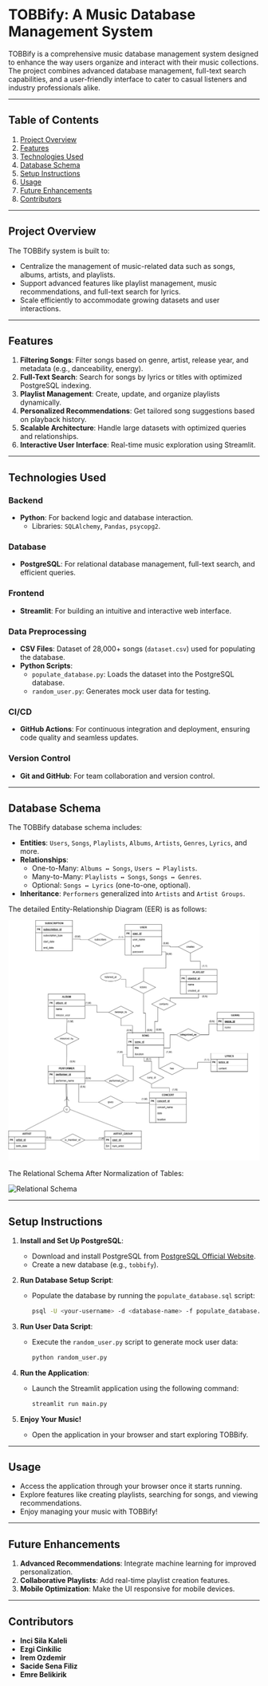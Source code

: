 # TOBBify: A Music Database Management System

TOBBify is a comprehensive music database management system designed to enhance the way users organize and interact with their music collections. The project combines advanced database management, full-text search capabilities, and a user-friendly interface to cater to casual listeners and industry professionals alike.

---

## Table of Contents
1. [Project Overview](#project-overview)
2. [Features](#features)
3. [Technologies Used](#technologies-used)
4. [Database Schema](#database-schema)
5. [Setup Instructions](#setup-instructions)
6. [Usage](#usage)
7. [Future Enhancements](#future-enhancements)
8. [Contributors](#contributors)

---

## Project Overview

The TOBBify system is built to:
- Centralize the management of music-related data such as songs, albums, artists, and playlists.
- Support advanced features like playlist management, music recommendations, and full-text search for lyrics.
- Scale efficiently to accommodate growing datasets and user interactions.

---

## Features

1. **Filtering Songs**: Filter songs based on genre, artist, release year, and metadata (e.g., danceability, energy).
2. **Full-Text Search**: Search for songs by lyrics or titles with optimized PostgreSQL indexing.
3. **Playlist Management**: Create, update, and organize playlists dynamically.
4. **Personalized Recommendations**: Get tailored song suggestions based on playback history.
5. **Scalable Architecture**: Handle large datasets with optimized queries and relationships.
6. **Interactive User Interface**: Real-time music exploration using Streamlit.

---

## Technologies Used

### **Backend**
- **Python**: For backend logic and database interaction.
  - Libraries: `SQLAlchemy`, `Pandas`, `psycopg2`.

### **Database**
- **PostgreSQL**: For relational database management, full-text search, and efficient queries.

### **Frontend**
- **Streamlit**: For building an intuitive and interactive web interface.

### **Data Preprocessing**
- **CSV Files**: Dataset of 28,000+ songs (`dataset.csv`) used for populating the database.
- **Python Scripts**:
  - `populate_database.py`: Loads the dataset into the PostgreSQL database.
  - `random_user.py`: Generates mock user data for testing.

### **CI/CD**
- **GitHub Actions**: For continuous integration and deployment, ensuring code quality and seamless updates.

### **Version Control**
- **Git and GitHub**: For team collaboration and version control.

---

## Database Schema

The TOBBify database schema includes:
- **Entities**: `Users`, `Songs`, `Playlists`, `Albums`, `Artists`, `Genres`, `Lyrics`, and more.
- **Relationships**:
  - One-to-Many: `Albums ↔ Songs`, `Users ↔ Playlists`.
  - Many-to-Many: `Playlists ↔ Songs`, `Songs ↔ Genres`.
  - Optional: `Songs ↔ Lyrics` (one-to-one, optional).
- **Inheritance**: `Performers` generalized into `Artists` and `Artist Groups`.

The detailed Entity-Relationship Diagram (EER) is as follows:

![EER Diagram](diagrams/EER.png)

The Relational Schema After Normalization of Tables:

![Relational Schema](diagrams/schema.png)

---

## Setup Instructions

1. **Install and Set Up PostgreSQL**:
   - Download and install PostgreSQL from [PostgreSQL Official Website](https://www.postgresql.org/).
   - Create a new database (e.g., `tobbify`).

2. **Run Database Setup Script**:
   - Populate the database by running the `populate_database.sql` script:
     ```bash
     psql -U <your-username> -d <database-name> -f populate_database.sql
     ```

3. **Run User Data Script**:
   - Execute the `random_user.py` script to generate mock user data:
     ```bash
     python random_user.py
     ```

4. **Run the Application**:
   - Launch the Streamlit application using the following command:
     ```bash
     streamlit run main.py
     ```

5. **Enjoy Your Music!**
   - Open the application in your browser and start exploring TOBBify.

---

## Usage

- Access the application through your browser once it starts running.
- Explore features like creating playlists, searching for songs, and viewing recommendations.
- Enjoy managing your music with TOBBify!

---

## Future Enhancements

1. **Advanced Recommendations**: Integrate machine learning for improved personalization.
2. **Collaborative Playlists**: Add real-time playlist creation features.
3. **Mobile Optimization**: Make the UI responsive for mobile devices.

---

## Contributors

- **Inci Sila Kaleli**
- **Ezgi Cinkilic**
- **Irem Ozdemir**
- **Sacide Sena Filiz**
- **Emre Belikirik**

